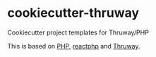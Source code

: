 # cookiecutter-thruway

Cookiecutter project templates for Thruway/PHP

This is based on [PHP](http://www.php.net/), [reactphp](https://reactphp.org/) and [Thruway](https://github.com/voryx/Thruway).
